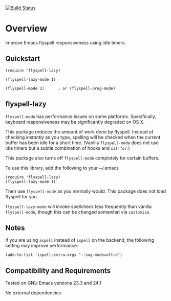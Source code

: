 [![Build Status](https://secure.travis-ci.org/rolandwalker/flyspell-lazy.png)](http://travis-ci.org/rolandwalker/flyspell-lazy)

Overview
========

Improve Emacs flyspell responsiveness using idle timers.

Quickstart
----------

	(require 'flyspell-lazy)

	(flyspell-lazy-mode 1)

	(flyspell-mode 1)      ; or (flyspell-prog-mode)

flyspell-lazy
-------------

`flyspell-mode` has performance issues on some platforms.
Specifically, keyboard responsiveness may be significantly
degraded on OS X.

This package reduces the amount of work done by flyspell.  Instead
of checking *instantly* as you type, spelling will be checked when
the current buffer has been idle for a short time.  (Vanilla
`flyspell-mode` does not use idle timers but a subtle combination
of hooks and `sit-for`.)

This package also turns off `flyspell-mode` completely for certain
buffers.

To use this library, add the following to your ~/.emacs

	(require 'flyspell-lazy)
	(flyspell-lazy-mode 1)

Then use `flyspell-mode` as you normally would.  This package does
not load flyspell for you.

`flyspell-lazy-mode` will invoke spellcheck less frequently than
vanilla `flyspell-mode`, though this can be changed somewhat via
`customize`.

Notes
-----

If you are using `aspell` instead of `ispell` on the backend, the
following setting may improve performance:

	(add-to-list 'ispell-extra-args "--sug-mode=ultra")

Compatibility and Requirements
------------------------------

Tested on GNU Emacs versions 23.3 and 24.1

No external dependencies
